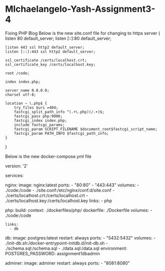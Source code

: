 # MIchaelangelo-Yash-Assignment3-4
Fixing PHP Blog
Below is the new site.conf file for changing to https
server {
	listen 80 default_server;
	listen [::]:80 default_server;

	listen 443 ssl http2 default_server;	
	listen [::]:443 ssl http2 default_server;

	ssl_certificate /certs/localhost.crt;
	ssl_certificate_key /certs/localhost.key;	

	root /code;

	index index.php; 

	server_name 0.0.0.0;
	charset utf-8;

	location ~ \.php$ {
		try_files $uri =404;
		fastcgi_split_path_info ^(.+\.php)(/.+)$;
		fastcgi_pass php:9000;
		fastcgi_index index.php;
		include fastcgi_params;
		fastcgi_param SCRIPT_FILENAME $document_root$fastcgi_script_name;
		fastcgi_param PATH_INFO $fastcgi_path_info;
	}
}




Below is the new docker-compose.yml file

version: '2'

services:

  nginx:
    image: nginx:latest
    ports:
      - "80:80"
      - "443:443"
    volumes:
      - ./code:/code
      - ./site.conf:/etc/nginx/conf.d/site.conf
      - ./certs/localhost.crt:/certs/localhost.crt
      - ./certs/localhost.key:/certs/localhost.key
    links:
      - php

  php:
    build: 
      context: ./dockerfiles/php/
      dockerfile: ./Dockerfile
    volumes:
        - ./code:/code

    links:
      - db

  db:
    image: postgres:latest
    restart: always
    ports:
      - "5432:5432"
    volumes:
      - ./init-db.sh:/docker-entrypoint-initdb.d/init-db.sh
      - ./schema.sql:/schema.sql
      - ./data.sql:/data.sql
    environment:
      POSTGRES_PASSWORD: assignment1dbadmin

  adminer:
    image: adminer
    restart: always
    ports:
      - "8081:8080"



